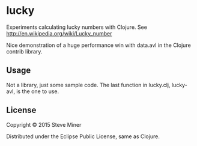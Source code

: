 # lucky

Experiments calculating lucky numbers with Clojure.  See
http://en.wikipedia.org/wiki/Lucky_number


Nice demonstration of a huge performance win with data.avl in the Clojure contrib library.


## Usage

Not a library, just some sample code.  The last function in lucky.clj, lucky-avl, is the one
to use.


## License

Copyright © 2015 Steve Miner

Distributed under the Eclipse Public License, same as Clojure.

